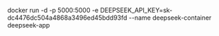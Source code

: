 docker run -d -p 5000:5000 -e DEEPSEEK_API_KEY=sk-dc4476dc504a4868a3496ed45bdd93fd --name deepseek-container deepseek-app